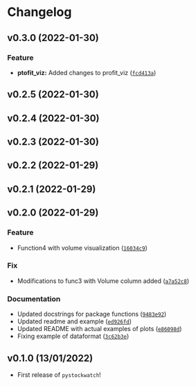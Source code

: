 # Changelog

<!--next-version-placeholder-->

## v0.3.0 (2022-01-30)
### Feature
* **ptofit_viz:** Added changes to profit_viz ([`fcd413a`](https://github.com/UBC-MDS/pystockwatch/commit/fcd413a14287ea93abd83f04e8b1f29afa0208df))

## v0.2.5 (2022-01-30)


## v0.2.4 (2022-01-30)


## v0.2.3 (2022-01-30)


## v0.2.2 (2022-01-29)


## v0.2.1 (2022-01-29)


## v0.2.0 (2022-01-29)
### Feature
* Function4 with volume visualization ([`16034c9`](https://github.com/UBC-MDS/pystockwatch/commit/16034c9b1ad18bc95278e3979e44bbaa6c3f465e))

### Fix
* Modifications to func3 with Volume column added ([`a7a52c8`](https://github.com/UBC-MDS/pystockwatch/commit/a7a52c81e1c6fb3155f045028775b29ca890d018))

### Documentation
* Updated docstrings for package functions ([`9483e92`](https://github.com/UBC-MDS/pystockwatch/commit/9483e92ef37381418910ca2b46324ea8d242ddb9))
* Updated readme and example ([`ed926fd`](https://github.com/UBC-MDS/pystockwatch/commit/ed926fde8636781c80da6443a3028921140d05e7))
* Updated README with actual examples of plots ([`e86098d`](https://github.com/UBC-MDS/pystockwatch/commit/e86098db1b8602dc103daa6a035ab80effb7b0f2))
* Fixing example of dataformat ([`3c62b3e`](https://github.com/UBC-MDS/pystockwatch/commit/3c62b3e25e669a12efce94b8f84494d2357d7092))

## v0.1.0 (13/01/2022)

- First release of `pystockwatch`!